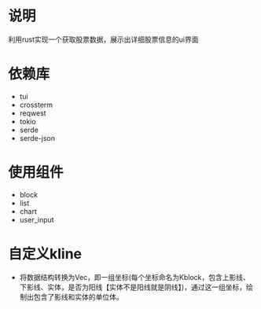 # 说明
利用rust实现一个获取股票数据，展示出详细股票信息的ui界面

# 依赖库
- tui
- crossterm
- reqwest
- tokio
- serde
- serde-json

# 使用组件
- block
- list
- chart
- user_input

# 自定义kline
- 将数据结构转换为Vec<Kblock>，即一组坐标(每个坐标命名为Kblock，包含上影线、下影线、实体，是否为阳线【实体不是阳线就是阴线】)，通过这一组坐标，绘制出包含了影线和实体的单位体。
